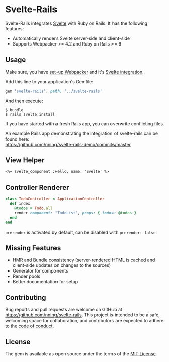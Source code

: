 # Svelte-Rails

Svelte-Rails integrates [Svelte](https://svelte.dev/) with Ruby on Rails. It has the following features:

* Automatically renders Svelte server-side and client-side
* Supports Webpacker >= 4.2 and Ruby on Rails >= 6

## Usage

Make sure, you have [set-up Webpacker](https://github.com/rails/webpacker#installation) and it's [Svelte integration](https://github.com/rails/webpacker/blob/master/docs/integrations.md#svelte).

Add this line to your application's Gemfile:

```ruby
gem 'svelte-rails', path: '../svelte-rails'
```

And then execute:

    $ bundle
    $ rails svelte:install

If you have started with a fresh Rails app, you can overwrite conflicting files.

An example Rails app demonstrating the integration of svelte-rails can be found here:  
https://github.com/nning/svelte-rails-demo/commits/master

## View Helper

```erb
<%= svelte_component :Hello, name: 'Svelte' %>
```

## Controller Renderer

```ruby
class TodoController < ApplicationController
  def index
    @todos = Todo.all
    render component: 'TodoList', props: { todos: @todos }
  end
end
```

`prerender` is activated by default, can be disabled with `prerender: false`.

## Missing Features

* HMR and Bundle consistency (server-rendered HTML is cached and client-side updates on changes to the sources)
* Generator for components
* Render pools
* Better documentation for setup

## Contributing

Bug reports and pull requests are welcome on GitHub at https://github.com/nning/svelte-rails. This project is intended to be a safe, welcoming space for collaboration, and contributors are expected to adhere to the [code of conduct](https://github.com/nning/svelte-rails/blob/master/CODE_OF_CONDUCT.md).

## License

The gem is available as open source under the terms of the [MIT License](https://opensource.org/licenses/MIT).
